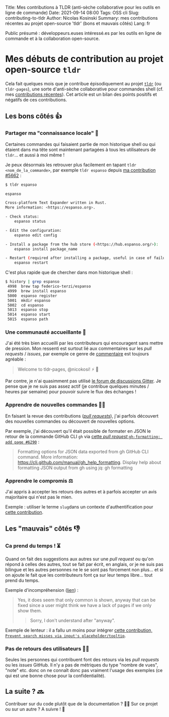 Title: Mes contributions à TLDR (anti-sèche collaborative pour les outils en ligne de commande)
Date: 2021-09-14 08:00
Tags: OSS cli
Slug: contributing-to-tldr
Author: Nicolas Kosinski
Summary: mes contributions récentes au projet open-source 'tldr' (bons et mauvais côtés)
Lang: fr

Public présumé : développeurs.euses intéressé.es par les outils en ligne de commande et à la collaboration open-source.

# Mes débuts de contribution au projet open-source `tldr`

Cela fait quelques mois que je contribue épisodiquement au projet [`tldr`](https://github.com/tldr-pages/tldr) (ou `tldr-pages`), une sorte d'anti-sèche collaborative pour commandes shell (cf. mes [contributions récentes](https://github.com/tldr-pages/tldr/pulls?q=is%3Apr+author%3Anicokosi)).
Cet article est un bilan des points positifs et négatifs de ces contributions.

## Les bons côtés 👍

### Partager ma "connaissance locale" 🎁

Certaines commandes qui faisaient partie de mon historique shell ou qui étaient dans ma tête sont maintenant partagées à tous les utilisateurs de `tldr`... et aussi à moi même !

Je peux désormais les retrouver plus facilement en tapant `tldr <nom_de_la_commande>`, par exemple `tldr espanso` depuis [ma contribution #5662](https://github.com/tldr-pages/tldr/pull/5662) :

```sh
$ tldr espanso

espanso

Cross-platform Text Expander written in Rust.
More information: <https://espanso.org>.

- Check status:
    espanso status

- Edit the configuration:
    espanso edit config

- Install a package from the hub store (<https://hub.espanso.org/>):
    espanso install package_name

- Restart (required after installing a package, useful in case of failure):
    espanso restart
```

C'est plus rapide que de chercher dans mon historique shell :

```sh
$ history | grep espanso
 4998  brew tap federico-terzi/espanso
 4999  brew install espanso
 5000  espanso register
 5001  mkdir espanso
 5002  cd espanso
 5013  espanso stop
 5014  espanso start
 5015  espanso path
```

### Une communauté accueillante 🤗

J'ai été très bien accueilli par les contributeurs qui encouragent sans mettre de pression. Mon ressenti est surtout lié aux commentaires sur les _pull requests_ / _issues_, par exemple ce genre de [commentaire](https://github.com/tldr-pages/tldr/pull/5662#issuecomment-812137443) est toujours agréable : 
> Welcome to tldr-pages, @nicokosi! ⚡ 🎉
 
Par contre, je n'ai quasimment pas utilisé [le forum de discussions Gitter](https://gitter.im/tldr-pages/tldr). Je pense que je ne suis pas assez actif (je contribue quelques minutes / heures par semaine) pour pouvoir suivre le flux des échanges !

### Apprendre de nouvelles commandes 👨‍🎓

En faisant la revue des contributions ([_pull requests_](https://github.com/tldr-pages/tldr/pulls)), j'ai parfois découvert des nouvelles commandes ou découvert de nouvelles options.

Par exemple, j'ai découvert qu'il était possible de formater en JSON le retour de la commande GitHub CLI `gh` via [cette _pull request_ `gh-formatting: add page #6290`](https://github.com/tldr-pages/tldr/pull/6290/files?short_path=193df31#diff-193df31fff2a4e88a95b3bd8732bead1fbbe8343eb8617ed1b727e4d1ba4d751) :

> Formatting options for JSON data exported from gh GitHub CLI command. More information: https://cli.github.com/manual/gh_help_formatting.
> Display help about formatting JSON output from gh using jq:
> gh formatting

### Apprendre le compromis ⚖️

J'ai appris à accepter les retours des autres et à parfois accepter un avis majoritaire qui n'est pas le mien.

Exemple : utiliser le terme `slug`dans un contexte d'authentification pour [cette contribution](https://github.com/tldr-pages/tldr/pull/6108#discussion_r648835227).

## Les "mauvais" côtés 👎

### Ca prend du temps ! ⏳

Quand on fait des suggestions aux autres sur une _pull request_ ou qu'on répond à celles des autres, tout se fait par écrit, en anglais, or je ne suis pas bilingue et les autres personnes ne le se sont pas forcement non plus... et si on ajoute le fait que les contributeurs font ça sur leur temps libre... tout prend du temps.

Exemple d'incompréhension ([lien](https://github.com/tldr-pages/tldr/pull/6269#issuecomment-888351398)) :
> Yes, it does seem that only common is shown, anyway that can be fixed since a user might think we have a lack of pages if we only show them.
> > Sorry, I don't understand after "anyway".

Exemple de lenteur : il a fallu un moins pour intégrer [cette contribution, `Prevent search misses via input's placeholder/tooltip`](https://github.com/tldr-pages/tldr.jsx-fork/pull/3).

### Pas de retours des utilisateurs 🧑‍🦯

Seules les personnes qui contribuent font des retours via les _pull requests_ ou les _issues_ GitHub.
Il n'y a pas de métriques du type "nombre de vues", "note" etc. donc on ne connaît donc pas vraiment l'usage des exemples (ce qui est une bonne chose pour la confidentialité).

## La suite ? 🔜

Contribuer sur du code plutôt que de la documentation ? 🧑‍💻
Sur ce projet ou sur un autre ? A suivre ! 🔮
